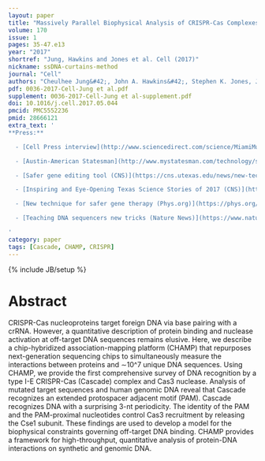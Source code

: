 ```yaml
---
layout: paper
title: "Massively Parallel Biophysical Analysis of CRISPR-Cas Complexes on Next Generation Sequencing Chips"
volume: 170
issue: 1
pages: 35-47.e13
year: "2017"
shortref: "Jung, Hawkins and Jones et al. Cell (2017)"
nickname: ssDNA-curtains-method
journal: "Cell"
authors: "Cheulhee Jung&#42;, John A. Hawkins&#42;, Stephen K. Jones, Jr.&#42;, Yibei Xiao, James R. Rybarski, Kaylee E. Dillard, Jeffrey Hussmann, Fatema A. Saifuddin, Cagri A. Savran, Andrew D. Ellington, Ailong Ke, William H. Press, Ilya J. Finkelstein (&#42; co-first authors)"
pdf: 0036-2017-Cell-Jung et al.pdf
supplement: 0036-2017-Cell-Jung et al-supplement.pdf
doi: 10.1016/j.cell.2017.05.044
pmcid: PMC5552236
pmid: 28666121
extra_text: '
**Press:**

  - [Cell Press interview](http://www.sciencedirect.com/science/MiamiMultiMediaURL/1-s2.0-S0092867417306372/1-s2.0-S0092867417306372-mmc4.mp3/272196/html/S0092867417306372/9d684ed2d826aeefefb7d9ab691efc9c/mmc4.mp3?_role=author-interview)  

  - [Austin-American Statesman](http://www.mystatesman.com/technology/scientists-tinker-with-gene-mapping-device-make-dna-editing-safe/1HEc7zgmeMr6GnhakREaWJ/)  

  - [Safer gene editing tool (CNS)](https://cns.utexas.edu/news/new-technique-enables-safer-gene-editing-therapy-using-crispr)  

  - [Inspiring and Eye-Opening Texas Science Stories of 2017 (CNS)](https://cns.utexas.edu/news/16-inspiring-and-eye-opening-texas-science-stories-of-2017)  

  - [New technique for safer gene therapy (Phys.org)](https://phys.org/news/2017-06-technique-enables-safer-gene-editing-therapy.html)

  - [Teaching DNA sequencers new tricks (Nature News)](https://www.nature.com/articles/d41586-018-05769-8)

'
category: paper
tags: [Cascade, CHAMP, CRISPR]
---
```

{% include JB/setup %}

# Abstract

CRISPR-Cas nucleoproteins target foreign DNA via base pairing with a crRNA. However, a quantitative description of protein binding and nuclease activation at off-target DNA sequences remains elusive. Here, we describe a chip-hybridized association-mapping platform (CHAMP) that repurposes next-generation sequencing chips to simultaneously measure the interactions between proteins and ∼10^7 unique DNA sequences. Using CHAMP, we provide the first comprehensive survey of DNA recognition by a type I-E CRISPR-Cas (Cascade) complex and Cas3 nuclease. Analysis of mutated target sequences and human genomic DNA reveal that Cascade recognizes an extended protospacer adjacent motif (PAM). Cascade recognizes DNA with a surprising 3-nt periodicity. The identity of the PAM and the PAM-proximal nucleotides control Cas3 recruitment by releasing the Cse1 subunit. These findings are used to develop a model for the biophysical constraints governing off-target DNA binding. CHAMP provides a framework for high-throughput, quantitative analysis of protein-DNA interactions on synthetic and genomic DNA.
